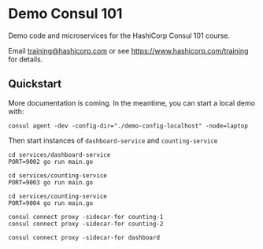 # Demo Consul 101

Demo code and microservices for the HashiCorp Consul 101 course.

Email training@hashicorp.com or see https://www.hashicorp.com/training for details.

## Quickstart

More documentation is coming. In the meantime, you can start a local demo with:

```
consul agent -dev -config-dir="./demo-config-localhost" -node=laptop
```

Then start instances of `dashboard-service` and `counting-service`

```
cd services/dashboard-service
PORT=9002 go run main.go

cd services/counting-service
PORT=9003 go run main.go

cd services/counting-service
PORT=9004 go run main.go

consul connect proxy -sidecar-for counting-1
consul connect proxy -sidecar-for counting-2

consul connect proxy -sidecar-for dashboard
```
